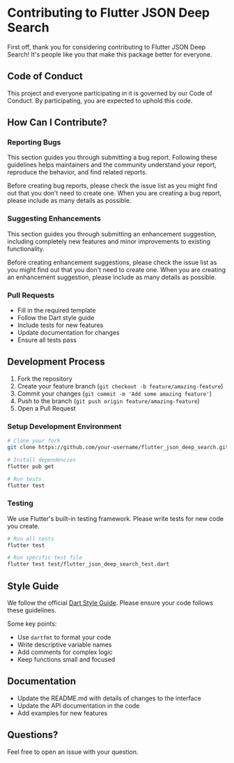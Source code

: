 # Contributing to Flutter JSON Deep Search

First off, thank you for considering contributing to Flutter JSON Deep Search! It's people like you that make this package better for everyone.

## Code of Conduct

This project and everyone participating in it is governed by our Code of Conduct. By participating, you are expected to uphold this code.

## How Can I Contribute?

### Reporting Bugs

This section guides you through submitting a bug report. Following these guidelines helps maintainers and the community understand your report, reproduce the behavior, and find related reports.

Before creating bug reports, please check the issue list as you might find out that you don't need to create one. When you are creating a bug report, please include as many details as possible.

### Suggesting Enhancements

This section guides you through submitting an enhancement suggestion, including completely new features and minor improvements to existing functionality.

Before creating enhancement suggestions, please check the issue list as you might find out that you don't need to create one. When you are creating an enhancement suggestion, please include as many details as possible.

### Pull Requests

- Fill in the required template
- Follow the Dart style guide
- Include tests for new features
- Update documentation for changes
- Ensure all tests pass

## Development Process

1. Fork the repository
2. Create your feature branch (`git checkout -b feature/amazing-feature`)
3. Commit your changes (`git commit -m 'Add some amazing feature'`)
4. Push to the branch (`git push origin feature/amazing-feature`)
5. Open a Pull Request

### Setup Development Environment

```bash
# Clone your fork
git clone https://github.com/your-username/flutter_json_deep_search.git

# Install dependencies
flutter pub get

# Run tests
flutter test
```

### Testing

We use Flutter's built-in testing framework. Please write tests for new code you create.

```bash
# Run all tests
flutter test

# Run specific test file
flutter test test/flutter_json_deep_search_test.dart
```

## Style Guide

We follow the official [Dart Style Guide](https://dart.dev/guides/language/effective-dart/style). Please ensure your code follows these guidelines.

Some key points:
- Use `dartfmt` to format your code
- Write descriptive variable names
- Add comments for complex logic
- Keep functions small and focused

## Documentation

- Update the README.md with details of changes to the interface
- Update the API documentation in the code
- Add examples for new features

## Questions?

Feel free to open an issue with your question. 
